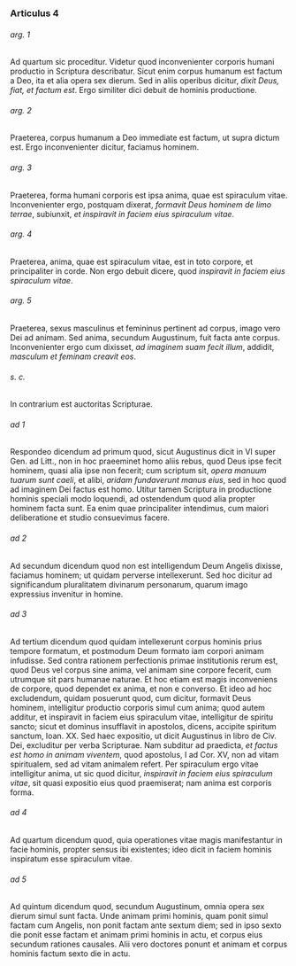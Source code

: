 ### Articulus 4

###### arg. 1
Ad quartum sic proceditur. Videtur quod inconvenienter corporis humani productio in Scriptura describatur. Sicut enim corpus humanum est factum a Deo, ita et alia opera sex dierum. Sed in aliis operibus dicitur, *dixit Deus, fiat, et factum est*. Ergo similiter dici debuit de hominis productione.

###### arg. 2
Praeterea, corpus humanum a Deo immediate est factum, ut supra dictum est. Ergo inconvenienter dicitur, faciamus hominem.

###### arg. 3
Praeterea, forma humani corporis est ipsa anima, quae est spiraculum vitae. Inconvenienter ergo, postquam dixerat, *formavit Deus hominem de limo terrae*, subiunxit, *et inspiravit in faciem eius spiraculum vitae*.

###### arg. 4
Praeterea, anima, quae est spiraculum vitae, est in toto corpore, et principaliter in corde. Non ergo debuit dicere, quod *inspiravit in faciem eius spiraculum vitae*.

###### arg. 5
Praeterea, sexus masculinus et femininus pertinent ad corpus, imago vero Dei ad animam. Sed anima, secundum Augustinum, fuit facta ante corpus. Inconvenienter ergo cum dixisset, *ad imaginem suam fecit illum*, addidit, *masculum et feminam creavit eos*.

###### s. c.
In contrarium est auctoritas Scripturae.

###### ad 1
Respondeo dicendum ad primum quod, sicut Augustinus dicit in VI super Gen. ad Litt., non in hoc praeeminet homo aliis rebus, quod Deus ipse fecit hominem, quasi alia ipse non fecerit; cum scriptum sit, *opera manuum tuarum sunt caeli*, et alibi, *aridam fundaverunt manus eius*, sed in hoc quod ad imaginem Dei factus est homo. Utitur tamen Scriptura in productione hominis speciali modo loquendi, ad ostendendum quod alia propter hominem facta sunt. Ea enim quae principaliter intendimus, cum maiori deliberatione et studio consuevimus facere.

###### ad 2
Ad secundum dicendum quod non est intelligendum Deum Angelis dixisse, faciamus hominem; ut quidam perverse intellexerunt. Sed hoc dicitur ad significandum pluralitatem divinarum personarum, quarum imago expressius invenitur in homine.

###### ad 3
Ad tertium dicendum quod quidam intellexerunt corpus hominis prius tempore formatum, et postmodum Deum formato iam corpori animam infudisse. Sed contra rationem perfectionis primae institutionis rerum est, quod Deus vel corpus sine anima, vel animam sine corpore fecerit, cum utrumque sit pars humanae naturae. Et hoc etiam est magis inconveniens de corpore, quod dependet ex anima, et non e converso. Et ideo ad hoc excludendum, quidam posuerunt quod, cum dicitur, formavit Deus hominem, intelligitur productio corporis simul cum anima; quod autem additur, et inspiravit in faciem eius spiraculum vitae, intelligitur de spiritu sancto; sicut et dominus insufflavit in apostolos, dicens, accipite spiritum sanctum, Ioan. XX. Sed haec expositio, ut dicit Augustinus in libro de Civ. Dei, excluditur per verba Scripturae. Nam subditur ad praedicta, *et factus est homo in animam viventem*, quod apostolus, I ad Cor. XV, non ad vitam spiritualem, sed ad vitam animalem refert. Per spiraculum ergo vitae intelligitur anima, ut sic quod dicitur, *inspiravit in faciem eius spiraculum vitae*, sit quasi expositio eius quod praemiserat; nam anima est corporis forma.

###### ad 4
Ad quartum dicendum quod, quia operationes vitae magis manifestantur in facie hominis, propter sensus ibi existentes; ideo dicit in faciem hominis inspiratum esse spiraculum vitae.

###### ad 5
Ad quintum dicendum quod, secundum Augustinum, omnia opera sex dierum simul sunt facta. Unde animam primi hominis, quam ponit simul factam cum Angelis, non ponit factam ante sextum diem; sed in ipso sexto die ponit esse factam et animam primi hominis in actu, et corpus eius secundum rationes causales. Alii vero doctores ponunt et animam et corpus hominis factum sexto die in actu.

